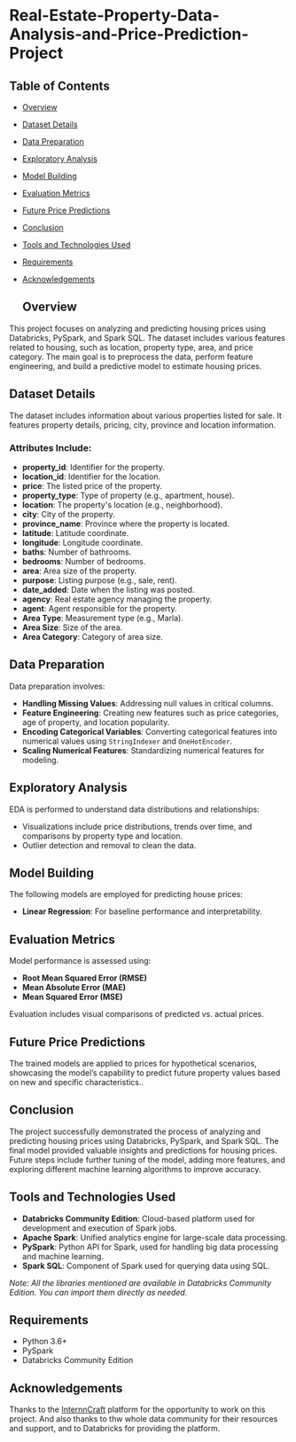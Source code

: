 # Real-Estate-Property-Data-Analysis-and-Price-Prediction-Project
## Table of Contents
- [Overview](#overview)
- [Dataset Details](#dataset-details)
- [Data Preparation](#data-preparation)
- [Exploratory Analysis](#exploratory-analysis)
- [Model Building](#model-building)
- [Evaluation Metrics](#evaluation-metrics)
- [Future Price Predictions](#future-price-predictions)
- [Conclusion](#conclusion)
- [Tools and Technologies Used](#tools-and-technologies-used)
- [Requirements](#requirements)
- [Acknowledgements](#acknowledgements)

  ## Overview
This project focuses on analyzing and predicting housing prices using Databricks, 
PySpark, and Spark SQL. The dataset includes various features related to housing, 
such as location, property type, area, and price category. The main goal is to 
preprocess the data, perform feature engineering, and build a predictive model to 
estimate housing prices.

## Dataset Details
The dataset includes information about various properties listed for sale. It features property details, pricing, city, province and location information.

### Attributes Include:
- **property_id**: Identifier for the property.
- **location_id**: Identifier for the location.
- **price**: The listed price of the property.
- **property_type**: Type of property (e.g., apartment, house).
- **location**: The property's location (e.g., neighborhood).
- **city**: City of the property.
- **province_name**: Province where the property is located.
- **latitude**: Latitude coordinate.
- **longitude**: Longitude coordinate.
- **baths**: Number of bathrooms.
- **bedrooms**: Number of bedrooms.
- **area**: Area size of the property.
- **purpose**: Listing purpose (e.g., sale, rent).
- **date_added**: Date when the listing was posted.
- **agency**: Real estate agency managing the property.
- **agent**: Agent responsible for the property.
- **Area Type**: Measurement type (e.g., Marla).
- **Area Size**: Size of the area.
- **Area Category**: Category of area size.

## Data Preparation
Data preparation involves:
- **Handling Missing Values**: Addressing null values in critical columns.
- **Feature Engineering**: Creating new features such as price categories, age of property, and location popularity.
- **Encoding Categorical Variables**: Converting categorical features into numerical values using `StringIndexer` and `OneHotEncoder`.
- **Scaling Numerical Features**: Standardizing numerical features for modeling.

## Exploratory Analysis
EDA is performed to understand data distributions and relationships:
- Visualizations include price distributions, trends over time, and comparisons by property type and location.
- Outlier detection and removal to clean the data.

## Model Building
The following models are employed for predicting house prices:
- **Linear Regression**: For baseline performance and interpretability.

## Evaluation Metrics
Model performance is assessed using:
- **Root Mean Squared Error (RMSE)**
- **Mean Absolute Error (MAE)**
- **Mean Squared Error (MSE)**

Evaluation includes visual comparisons of predicted vs. actual prices.

## Future Price Predictions
The trained models are applied to prices for hypothetical scenarios, showcasing the model’s capability to predict future property values based on new and specific characteristics..

## Conclusion
The project successfully demonstrated the process of analyzing and predicting 
housing prices using Databricks, PySpark, and Spark SQL. The final model provided 
valuable insights and predictions for housing prices. Future steps include further 
tuning of the model, adding more features, and exploring different machine learning 
algorithms to improve accuracy.

## Tools and Technologies Used
- **Databricks Community Edition**: Cloud-based platform used for development and execution of Spark jobs.
- **Apache Spark**: Unified analytics engine for large-scale data processing.
- **PySpark**: Python API for Spark, used for handling big data processing and machine learning.
- **Spark SQL**: Component of Spark used for querying data using SQL.

*Note: All the libraries mentioned are available in Databricks Community Edition. You can import them directly as needed.*

## Requirements
- Python 3.6+
- PySpark
- Databricks Community Edition

## Acknowledgements
Thanks to the [InternnCraft](https://www.linkedin.com/company/internncraft) platform for the opportunity to work on this project. And also thanks to thw whole data community for their resources and support, and to Databricks for providing the platform.

